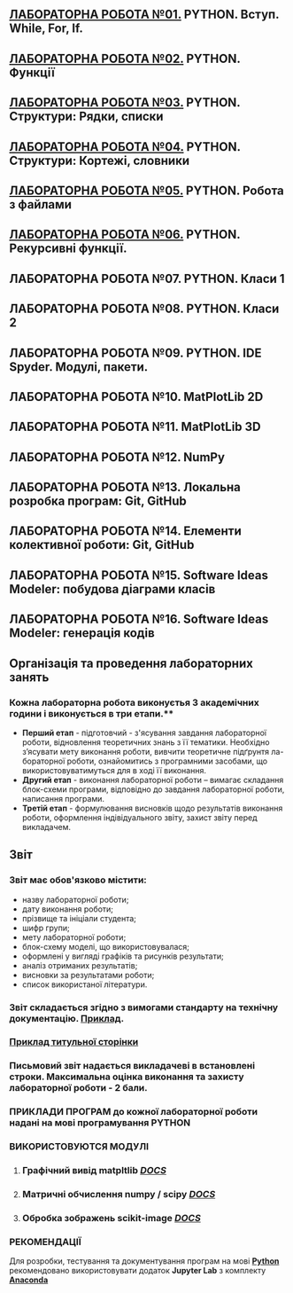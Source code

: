 ## [ЛАБОРАТОРНА РОБОТА №01.](/Lab_Works/Lab_01/Lab_Works_01_Descript.md) PYTHON. Вступ. While, For, If.
## [ЛАБОРАТОРНА РОБОТА №02.](/Lab_Works/Lab_02/Lab_Works_02_Descript.md) PYTHON. Функції
## [ЛАБОРАТОРНА РОБОТА №03.](/Lab_Works/Lab_03/Lab_Works_03_Descript.md) PYTHON. Структури: Рядки, списки
## [ЛАБОРАТОРНА РОБОТА №04.](/Lab_Works/Lab_04/Lab_Works_04_Descript.md) PYTHON. Структури: Кортежі, словники
## [ЛАБОРАТОРНА РОБОТА №05.](/Lab_Works/Lab_05/Lab_Works_05_Descript.md) PYTHON. Робота з файлами
## [ЛАБОРАТОРНА РОБОТА №06.](/Lab_Works/Lab_06/Lab_Works_06_Descript.md) PYTHON. Рекурсивні функції.
## ЛАБОРАТОРНА РОБОТА №07. PYTHON. Класи 1
## ЛАБОРАТОРНА РОБОТА №08. PYTHON. Класи 2
## ЛАБОРАТОРНА РОБОТА №09. PYTHON. IDE Spyder. Модулі, пакети.
## ЛАБОРАТОРНА РОБОТА №10. MatPlotLib 2D
## ЛАБОРАТОРНА РОБОТА №11. MatPlotLib 3D
## ЛАБОРАТОРНА РОБОТА №12. NumPy
## ЛАБОРАТОРНА РОБОТА №13. Локальна розробка програм: Git, GitHub
## ЛАБОРАТОРНА РОБОТА №14. Елементи колективної роботи: Git, GitHub
## ЛАБОРАТОРНА РОБОТА №15. Software Ideas Modeler: побудова діаграми класів
## ЛАБОРАТОРНА РОБОТА №16. Software Ideas Modeler: генерація кодів

## **Організація та проведення лабораторних занять**
### Кожна лабораторна робота виконуєтья 3 академічних години і виконується в три етапи.**
- **Перший етап** - підготовчий - з'ясування завдання лабораторної роботи, відновлення теоретичних знань з її тематики. Необхідно з’ясувати мету виконання роботи, вивчити теоретичне підґрунтя ла-бораторної роботи, ознайомитись з програмними засобами, що використовуватимуться для в ході її виконання.
- **Другий етап** - виконання лабораторної роботи – вимагає
складання блок-схеми програми, відповідно до завдання лабораторної роботи, написання програми.  
- **Третій етап** - формулювання висновків щодо результатів виконання роботи, оформлення індівідуального звіту, захист звіту перед викладачем.  

## **Звіт**
### **Звіт має обов'язково містити:**
- назву лабораторної роботи;
- дату виконання роботи;
- прізвище та ініціали студента;
- шифр групи;
- мету лабораторної роботи;
- блок-схему моделі, що використовувалася;
- оформлені у вигляді графіків та рисунків результати;
- аналіз отриманих результатів;
- висновки за результатами роботи;
- список використаної літератури.  

### **Звіт** складається згідно з вимогами стандарту на технічну документацію. [Приклад]().
### [**Приклад титульної сторінки**]( )
### **Письмовий звіт** надається викладачеві в встановлені строки. Максимальна оцінка виконання та захисту лабораторної роботи - 2 бали.

### **ПРИКЛАДИ ПРОГРАМ** до кожної лабораторної роботи надані на мові програмування PYTHON
### ВИКОРИСТОВУЮТСЯ МОДУЛІ
1. ### Графічний вивід **matpltlib** [*DOCS*](https://matplotlib.org/)
1. ### Матричні обчислення **numpy / scipy** [*DOCS*](https://www.scipy.org/)
1. ### Обробка зображень **scikit-image** [*DOCS*](https://scikit-image.org/)

### **РЕКОМЕНДАЦІЇ**
Для розробки, тестування та документування програм на мові [**Python**](https://www.python.org/) рекомендовано використовувати додаток **Jupyter Lab** з комплекту   [**Anaconda**](https://anaconda.org/)
